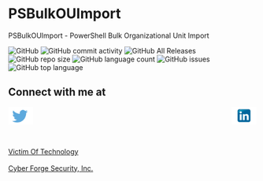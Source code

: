 # PSBulkOUImport
PSBulkOUImport - PowerShell Bulk Organizational Unit Import

<img alt="GitHub" src="https://img.shields.io/github/license/bvoris/PSBulkOUImport">
<img alt="GitHub commit activity" src="https://img.shields.io/github/commit-activity/m/bvoris/PSBulkOUImport">
<img alt="GitHub All Releases" src="https://img.shields.io/github/downloads/bvoris/PSBulkOUImport/total">
<img alt="GitHub repo size" src="https://img.shields.io/github/repo-size/bvoris/PSBulkOUImport">
<img alt="GitHub language count" src="https://img.shields.io/github/languages/count/bvoris/PSBulkOUImport">
<img alt="GitHub issues" src="https://img.shields.io/github/issues/bvoris/PSBulkOUImport">
<img alt="GitHub top language" src="https://img.shields.io/github/languages/top/bvoris/PSBulkOUImport">

## Connect with me at

<a href="https://twitter.com/HMInfoSecViking?ref_src=twsrc%5Etfw"><IMG SRC="https://github.com/bvoris/bvoris/blob/master/twitter.jpg" WIDTH=10% HEIGHT=10% ALIGN=LEFT></a>

<a href="https://www.linkedin.com/in/brad-voris" target="_blank"><IMG SRC="https://github.com/bvoris/bvoris/blob/master/linkedin.png" WIDTH=10% HEIGHT=4% ALIGN=RIGHT></a>

<BR /><BR />
<BR /><BR />

<A HREF="https://www.victimoftechnology.com">Victim Of Technology<A />
<BR /><BR />
<A HREF="https://www.cyberforgesecurity.com">Cyber Forge Security, Inc.<A />
<BR /><BR />
